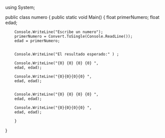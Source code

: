 using System;
 
public class numero
{
    public static void Main()
    {
        float primerNumero;
		float edad;

		
 
        Console.WriteLine("Escribe un numero");
        primerNumero = Convert.ToSingle(Console.ReadLine());
        edad = primerNumero;
		
 
        Console.WriteLine("El resultado esperado:" ) ; 
       
		Console.WriteLine("{0} {0} {0} {0} ", 
		edad, edad);
		
		Console.WriteLine("{0}{0}{0}{0} ", 
		edad, edad);
			
       
		Console.WriteLine("{0} {0} {0} {0} ", 
		edad, edad);
		
		Console.WriteLine("{0}{0}{0}{0} ", 
		edad, edad);

		}
}
